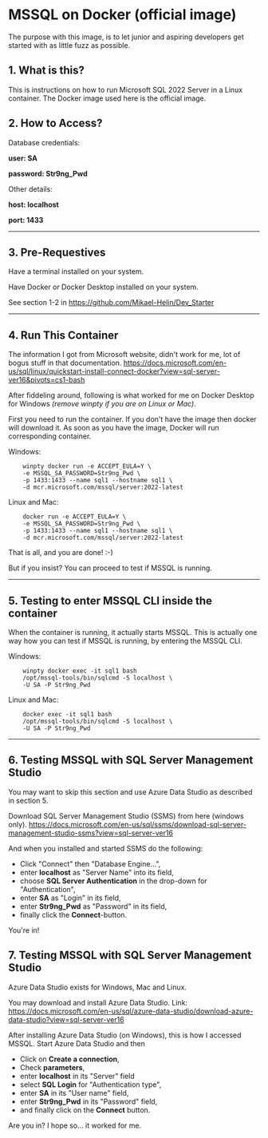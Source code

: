 # **MSSQL on Docker (official image)**

The purpose with this image, is to let junior and aspiring developers get started with as little fuzz as possible.

## **1. What is this?**

This is instructions on how to run Microsoft SQL 2022 Server in a Linux container. The Docker image used here is the official image.

## **2. How to Access?**

Database credentials:

**user: SA**

**password: Str9ng_Pwd**

Other details:

**host: localhost**

**port: 1433**

___

## **3. Pre-Requestives**

Have a terminal installed on your system.

Have Docker or Docker Desktop installed on your system.

See section 1-2 in https://github.com/Mikael-Helin/Dev_Starter
___

## **4. Run This Container**

The information I got from Microsoft website, didn't work for me, lot of bogus stuff in that documentation. https://docs.microsoft.com/en-us/sql/linux/quickstart-install-connect-docker?view=sql-server-ver16&pivots=cs1-bash

After fiddeling around, following is what worked for me on Docker Desktop for Windows *(remove winpty if you are on Linux or Mac)*.

First you need to run the container. If you don't have the image then docker will download it. As soon as you have the image, Docker will run corresponding container.

Windows:

        winpty docker run -e ACCEPT_EULA=Y \
        -e MSSQL_SA_PASSWORD=Str9ng_Pwd \
        -p 1433:1433 --name sql1 --hostname sql1 \
        -d mcr.microsoft.com/mssql/server:2022-latest

Linux and Mac:

        docker run -e ACCEPT_EULA=Y \
        -e MSSQL_SA_PASSWORD=Str9ng_Pwd \
        -p 1433:1433 --name sql1 --hostname sql1 \
        -d mcr.microsoft.com/mssql/server:2022-latest

That is all, and you are done! :-)

But if you insist? You can proceed to test if MSSQL is running.
___

## **5. Testing to enter MSSQL CLI inside the container**

When the container is running, it actually starts MSSQL. This is actually one way how you can test if MSSQL is running, by entering the MSSQL CLI.

Windows:

        winpty docker exec -it sql1 bash
        /opt/mssql-tools/bin/sqlcmd -S localhost \
        -U SA -P Str9ng_Pwd


Linux and Mac:

        docker exec -it sql1 bash
        /opt/mssql-tools/bin/sqlcmd -S localhost \
        -U SA -P Str9ng_Pwd

___

## **6. Testing MSSQL with SQL Server Management Studio**

You may want to skip this section and use Azure Data Studio as described in section 5.

Download SQL Server Management Studio (SSMS) from here (windows only). https://docs.microsoft.com/en-us/sql/ssms/download-sql-server-management-studio-ssms?view=sql-server-ver16

And when you installed and started SSMS do the following:

* Click "Connect" then "Database Engine...",
* enter **localhost** as "Server Name" into its field,
* choose **SQL Server Authentication** in the drop-down for "Authentication",
* enter **SA** as "Login" in its field,
* enter **Str9ng_Pwd** as "Password" in its field, 
* finally click the **Connect**-button.
  
You're in!


## **7. Testing MSSQL with SQL Server Management Studio**

Azure Data Studio exists for Windows, Mac and Linux.

You may download and install Azure Data Studio. Link: https://docs.microsoft.com/en-us/sql/azure-data-studio/download-azure-data-studio?view=sql-server-ver16

After installing Azure Data Studio (on Windows), this is how I accessed MSSQL. Start Azure Data Studio and then

* Click on **Create a connection**,
* Check **parameters**,
* enter **localhost** in its "Server" field
* select **SQL Login** for "Authentication type",
* enter **SA** in its "User name" field,
* enter **Str9ng_Pwd** in its "Password" field,
* and finally click on the **Connect** button.

Are you in? I hope so... it worked for me.
